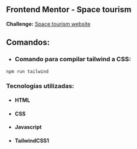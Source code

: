## Frontend Mentor - Space tourism

**Challenge:** [Space tourism website](https://www.frontendmentor.io/challenges/space-tourism-multipage-website-gRWj1URZ3)

## Comandos:

- ### Comando para compilar tailwind a CSS:
```npm run tailwind```


### Tecnologías utilizadas:
- #### HTML
- #### CSS
- #### Javascript
- #### TailwindCSS1